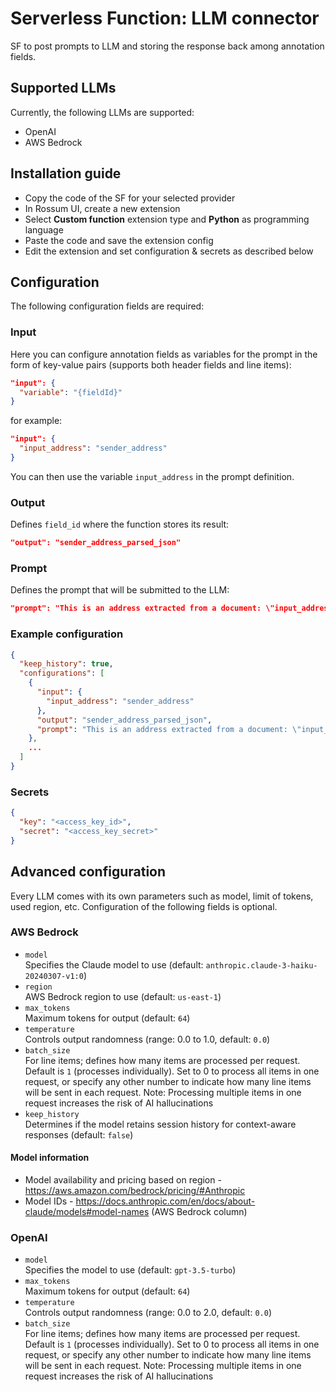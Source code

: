 # Serverless Function: LLM connector
SF to post prompts to LLM and storing the response back among annotation fields.

## Supported LLMs
Currently, the following LLMs are supported:
* OpenAI
* AWS Bedrock

## Installation guide
* Copy the code of the SF for your selected provider
* In Rossum UI, create a new extension
* Select **Custom function** extension type and **Python** as programming language
* Paste the code and save the extension config
* Edit the extension and set configuration & secrets as described below


## Configuration

The following configuration fields are required:

### Input
Here you can configure annotation fields as variables for the prompt in the form of key-value pairs (supports both header fields and line items):
```json
"input": {
  "variable": "{fieldId}"
}
```
for example:
```json
"input": {
  "input_address": "sender_address"
}
```
You can then use the variable `input_address` in the prompt definition.

### Output
Defines `field_id` where the function stores its result:
```json
"output": "sender_address_parsed_json"
```

### Prompt
Defines the prompt that will be submitted to the LLM:
```json
"prompt": "This is an address extracted from a document: \"input_address\" Parse the address into the following fields: name, street, house number, city, state, country. Return valid JSON. Return no extra text."
```

### Example configuration
```json
{
  "keep_history": true,
  "configurations": [
    {
      "input": {
        "input_address": "sender_address"
      },
      "output": "sender_address_parsed_json",
      "prompt": "This is an address extracted from a document: \"input_address\" Parse the address into the following fields: name, street, house number, city, state, country. Return valid JSON. Return no extra text."
    },
    ...
  ]
}
```

### Secrets

```json
{
  "key": "<access_key_id>",
  "secret": "<access_key_secret>"
}
```

## Advanced configuration
Every LLM comes with its own parameters such as model, limit of tokens, used region, etc. Configuration of the following fields is optional.

### AWS Bedrock

- `model`  
Specifies the Claude model to use (default: `anthropic.claude-3-haiku-20240307-v1:0`)
- `region`  
AWS Bedrock region to use (default: `us-east-1`)
- `max_tokens`  
Maximum tokens for output (default: `64`)
- `temperature`  
Controls output randomness (range: 0.0 to 1.0, default: `0.0`)
- `batch_size`  
For line items; defines how many items are processed per request. Default is `1` (processes
  individually). Set to 0 to process all items in one request, or specify any other number to indicate how many line
  items will be sent in each request. Note: Processing multiple items in one request increases the risk of AI
  hallucinations
- `keep_history`  
Determines if the model retains session history for context-aware responses (default: `false`)

#### Model information

- Model availability and pricing based on region - https://aws.amazon.com/bedrock/pricing/#Anthropic
- Model IDs - https://docs.anthropic.com/en/docs/about-claude/models#model-names (AWS Bedrock column)

### OpenAI

- `model`  
Specifies the model to use (default: `gpt-3.5-turbo`)
- `max_tokens`  
Maximum tokens for output (default: `64`)
- `temperature`  
Controls output randomness (range: 0.0 to 2.0, default: `0.0`)
- `batch_size`  
For line items; defines how many items are processed per request. Default is `1` (processes
  individually). Set to 0 to process all items in one request, or specify any other number to indicate how many line
  items will be sent in each request. Note: Processing multiple items in one request increases the risk of AI
  hallucinations
